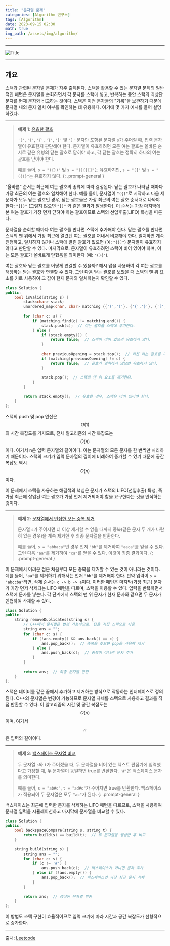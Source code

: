 ```yaml
---
title: "문자열 문제"
categories: [Algorithm 연구소]
tags: [Algorithm]
date: 2023-09-15 02:30
math: true
img_path: /assets/img/algorithm/
---
```


---

![Title](algorithm_title.png)

---

## **개요**

스택과 관련된 문자열 문제가 자주 출제된다. 스택을 활용할 수 있는 문자열 문제의 일반적인 패턴은 문자열을 순회하면서 각 문자를 스택에 넣고, 반복하는 동안 스택의 최상단 문자를 현재 문자와 비교하는 것이다. 스택은 이전 문자들의 "기록"을 보관하기 때문에 문자열 내의 문자 일치 여부를 확인하는 데 유용하다. 여기에 몇 가지 예시를 들어 설명하겠다.

---

> **예제 1**: [유효한 괄호](https://leetcode.com/problems/valid-parentheses/)
>
> `'('`, `')'`, `'{'`, `'}'`, `'['` 및 `']'` 문자만 포함된 문자열 `s`가 주어질 때, 입력 문자열이 유효한지 판단해야 한다. 문자열이 유효하려면 모든 여는 괄호는 올바른 순서로 같은 유형의 닫는 괄호로 닫혀야 하고, 각 닫는 괄호는 정확히 하나의 여는 괄호를 닫아야 한다.
>
> 예를 들어, `s = "({})"` 및 `s = "(){}[]"`는 유효하지만, `s = "(]"` 및 `s = "({)}"`는 유효하지 않다.
{: .prompt-general }

"올바른" 순서는 최근에 여는 괄호의 종류에 따라 결정된다. 닫는 괄호가 나타날 때마다 가장 최근의 여는 괄호와 일치해야 한다. 예를 들어, 문자열이 `"({["`로 시작하고 다음 세 문자가 모두 닫는 괄호인 경우, 닫는 괄호들은 가장 최근의 여는 괄호 순서대로 나와야 한다: `"]})"` (그렇지 않으면 `"[)"` 와 같은 결과가 발생한다). 이 순서는 가장 마지막에 본 여는 괄호가 가장 먼저 닫혀야 하는 괄호이므로 스택의 선입후출(LIFO) 특성을 따른다.

문자열을 순회할 때마다 여는 괄호를 만나면 스택에 추가해야 한다. 닫는 괄호를 만나면 스택의 맨 위에서 가장 최근에 열렸던 여는 괄호를 꺼내서 비교해야 한다. 일치하면 계속 진행하고, 일치하지 않거나 스택에 열린 괄호가 없으면 (예: `"{}]"`) 문자열이 유효하지 않다고 판단할 수 있다. 마지막으로, 문자열이 유효하려면 스택이 비어 있어야 하며, 이는 모든 괄호가 올바르게 닫혔음을 의미한다 (예: `"(){"`).

여는 괄호와 닫는 괄호를 어떻게 연결할 수 있을까? 해시 맵을 사용하여 각 여는 괄호를 해당하는 닫는 괄호와 연결할 수 있다. 그런 다음 닫는 괄호를 보았을 때 스택의 맨 위 요소를 키로 사용하여 그 값이 현재 문자와 일치하는지 확인할 수 있다.

```cpp
class Solution {
public:
    bool isValid(string s) {
        stack<char> stack;
        unordered_map<char, char> matching {{'(',')'}, {'{','}'}, {'[',']'}};
        
        for (char c: s) {
            if (matching.find(c) != matching.end()) {
                stack.push(c);  // 여는 괄호를 스택에 추가한다.
            } else {
                if (stack.empty()) {
                    return false;  // 스택이 비어 있으면 유효하지 않다.
                }
                
                char previousOpening = stack.top();  // 이전 여는 괄호를 가져온다.
                if (matching[previousOpening] != c) {
                    return false;  // 괄호가 일치하지 않으면 유효하지 않다.
                }
                
                stack.pop();  // 스택의 맨 위 요소를 제거한다.
            }
        }
        
        return stack.empty();  // 유효한 경우, 스택은 비어 있어야 한다.
    }
};
```

스택의 push 및 pop 연산은 $$O(1)$$의 시간 복잡도를 가지므로, 전체 알고리즘의 시간 복잡도는 $$O(n)$$이다. 여기서 n은 입력 문자열의 길이이다. 이는 문자열의 모든 문자를 한 번씩만 처리하기 때문이다. 스택의 크기가 입력 문자열의 길이에 비례하여 증가할 수 있기 때문에 공간 복잡도 역시 $$O(n)$$이다.

이 문제에서 스택을 사용하는 해결책의 핵심은 문제가 스택의 LIFO(선입후출) 특성, 즉 가장 최근에 삽입된 여는 괄호가 가장 먼저 제거되어야 함을 요구한다는 것을 인식하는 것이다.

---

> **예제 2**: [문자열에서 인접한 모든 중복 제거](https://leetcode.com/problems/remove-all-adjacent-duplicates-in-string/)
>
> 문자열 `s`가 주어지면 더 이상 제거할 수 없을 때까지 중복(같은 문자 두 개가 나란히 있는 경우)을 계속 제거한 후 최종 문자열을 반환한다.
>
> 예를 들어, `s = "abbaca"`인 경우 먼저 `"bb"`를 제거하여 `"aaca"`를 얻을 수 있다. 그런 다음 `"aa"`를 제거하여 `"ca"`를 얻을 수 있다. 이것이 최종 결과이다.
{: .prompt-general }

이 문제에서 어려운 점은 처음부터 모든 중복을 제거할 수 있는 것이 아니라는 것이다. 예를 들어, `"aa"`를 제거하기 위해서는 먼저 `"bb"`를 제거해야 한다. 만약 입력이 `s = "abccba"`라면, 삭제 순서는 `c -> b -> a`이다. 이러한 패턴은 마지막(가장 최근) 문자가 가장 먼저 삭제되는 LIFO 패턴을 따르며, 스택을 이용할 수 있다. 입력을 반복하면서 스택에 문자를 넣는다. 각 단계에서 스택의 맨 위 문자가 현재 문자와 같으면 두 문자가 인접하여 삭제할 수 있다.

```cpp
class Solution {
public:
    string removeDuplicates(string s) {
        // C++에서 문자열은 변경 가능하므로, 답을 직접 스택으로 사용
        string ans = "";
        for (char c: s) {
            if (!ans.empty() && ans.back() == c) {
                ans.pop_back();  // 중복을 찾으면 pop을 사용해 제거
            } else {
                ans.push_back(c);  // 중복이 아니면 문자 추가
            }
        }
        
        return ans;  // 최종 문자열 반환
    }
};
```

스택은 데이터를 같은 끝에서 추가하고 제거하는 방식으로 작동하는 인터페이스로 정의된다. C++의 문자열은 변경이 가능하므로 문자열 자체를 스택으로 사용하고 결과를 직접 반환할 수 있다. 이 알고리즘의 시간 및 공간 복잡도는 $$O(n)$$이며, 여기서 $$n$$은 입력의 길이이다.

---

> **예제 3**: [백스페이스 문자열 비교](https://leetcode.com/problems/backspace-string-compare/)
>
> 두 문자열 `s`와 `t`가 주어졌을 때, 두 문자열을 비어 있는 텍스트 편집기에 입력했다고 가정할 때, 두 문자열이 동일하면 true를 반환한다. `'#'`은 백스페이스 문자를 의미한다.
>
> 예를 들어, `s = "ab#c"`, `t = "ad#c"`가 주어지면 true를 반환한다. 백스페이스가 적용되어 두 문자열은 모두 `"ac"`가 된다.
{: .prompt-general }

백스페이스는 최근에 입력한 문자를 삭제하는 LIFO 패턴을 따르므로, 스택을 사용하여 문자열 입력을 시뮬레이션하고 마지막에 문자열을 비교할 수 있다.

```cpp
class Solution {
public:
    bool backspaceCompare(string s, string t) {
        return build(s) == build(t);  // 두 문자열을 생성한 후 비교
    }
    
    string build(string s) {
        string ans = "";
        for (char c: s) {
            if (c != '#') {
                ans.push_back(c);  // 백스페이스가 아니면 문자 추가
            } else if (!ans.empty()) {
                ans.pop_back();  // 백스페이스면 가장 최근 문자 삭제
            }
        }
        
        return ans;  // 생성된 문자열 반환
    }
};
```

이 방법도 스택 구현이 효율적이므로 입력 크기에 따라 시간과 공간 복잡도가 선형적으로 증가한다.

---

출처: [Leetcode](https://leetcode.com/explore/interview/card/leetcodes-interview-crash-course-data-structures-and-algorithms/706/stacks-and-queues/4646/)
